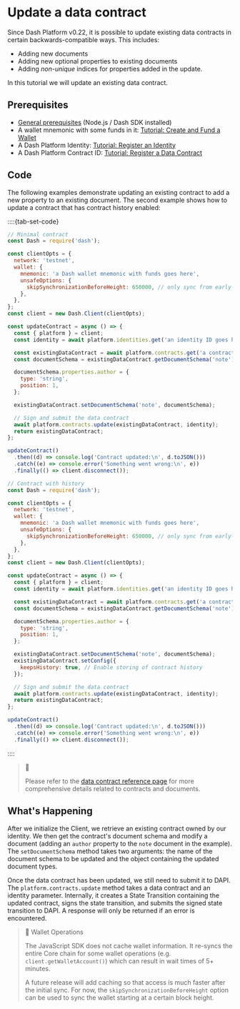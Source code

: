 # Update a data contract

Since Dash Platform v0.22, it is possible to update existing data contracts in certain backwards-compatible ways. This includes:

* Adding new documents
* Adding new optional properties to existing documents
* Adding _non-unique_ indices for properties added in the update.

In this tutorial we will update an existing data contract.

## Prerequisites

* [General prerequisites](../../tutorials/introduction.md#prerequisites) (Node.js / Dash SDK installed)
* A wallet mnemonic with some funds in it: [Tutorial: Create and Fund a Wallet](../../tutorials/create-and-fund-a-wallet.md)
* A Dash Platform Identity: [Tutorial: Register an Identity](../../tutorials/identities-and-names/register-an-identity.md)
* A Dash Platform Contract ID: [Tutorial: Register a Data Contract](../../tutorials/contracts-and-documents/register-a-data-contract.md)

## Code

The following examples demonstrate updating an existing contract to add a new property to an existing document. The second example shows how to update a contract that has contract history enabled:

::::{tab-set-code}

```javascript 1. Minimal contract
// Minimal contract
const Dash = require('dash');

const clientOpts = {
  network: 'testnet',
  wallet: {
    mnemonic: 'a Dash wallet mnemonic with funds goes here',
    unsafeOptions: {
      skipSynchronizationBeforeHeight: 650000, // only sync from early-2022
    },    
  },
};
const client = new Dash.Client(clientOpts);

const updateContract = async () => {
  const { platform } = client;
  const identity = await platform.identities.get('an identity ID goes here');

  const existingDataContract = await platform.contracts.get('a contract ID goes here');
  const documentSchema = existingDataContract.getDocumentSchema('note');

  documentSchema.properties.author = {
    type: 'string',
    position: 1,
  };

  existingDataContract.setDocumentSchema('note', documentSchema);

  // Sign and submit the data contract
  await platform.contracts.update(existingDataContract, identity);
  return existingDataContract;
};

updateContract()
  .then((d) => console.log('Contract updated:\n', d.toJSON()))
  .catch((e) => console.error('Something went wrong:\n', e))
  .finally(() => client.disconnect());
```

```javascript 2. Contract with history
// Contract with history
const Dash = require('dash');

const clientOpts = {
  network: 'testnet',
  wallet: {
    mnemonic: 'a Dash wallet mnemonic with funds goes here',
    unsafeOptions: {
      skipSynchronizationBeforeHeight: 650000, // only sync from early-2022
    },    
  },
};
const client = new Dash.Client(clientOpts);

const updateContract = async () => {
  const { platform } = client;
  const identity = await platform.identities.get('an identity ID goes here');

  const existingDataContract = await platform.contracts.get('a contract ID goes here');
  const documentSchema = existingDataContract.getDocumentSchema('note');

  documentSchema.properties.author = {
    type: 'string',
    position: 1,
  };

  existingDataContract.setDocumentSchema('note', documentSchema);
  existingDataContract.setConfig({
    keepsHistory: true, // Enable storing of contract history
  });

  // Sign and submit the data contract
  await platform.contracts.update(existingDataContract, identity);
  return existingDataContract;
};

updateContract()
  .then((d) => console.log('Contract updated:\n', d.toJSON()))
  .catch((e) => console.error('Something went wrong:\n', e))
  .finally(() => client.disconnect());
```

::::

> 📘
>
> Please refer to the [data contract reference page](../../reference/data-contracts.md) for more comprehensive details related to contracts and documents.

## What's Happening

After we initialize the Client, we retrieve an existing contract owned by our identity. We then get the contract's document schema and modify a document (adding an `author` property to the `note` document in the example). The `setDocumentSchema` method takes two arguments: the name of the document schema to be updated and the object containing the updated document types.

Once the data contract has been updated, we still need to submit it to DAPI. The `platform.contracts.update` method takes a data contract and an identity parameter. Internally, it creates a State Transition containing the updated contract, signs the state transition, and submits the signed state transition to DAPI. A response will only be returned if an error is encountered.

> 📘 Wallet Operations
>
> The JavaScript SDK does not cache wallet information. It re-syncs the entire Core chain for some wallet operations (e.g. `client.getWalletAccount()`) which can result in wait times of  5+ minutes.
>
> A future release will add caching so that access is much faster after the initial sync. For now, the `skipSynchronizationBeforeHeight` option can be used to sync the wallet starting at a certain block height.
